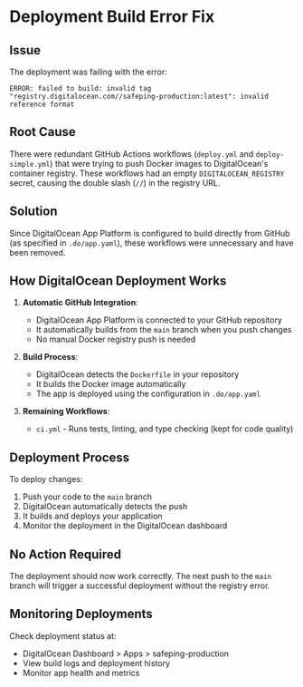 # Deployment Build Error Fix

## Issue

The deployment was failing with the error:

```
ERROR: failed to build: invalid tag "registry.digitalocean.com//safeping-production:latest": invalid reference format
```

## Root Cause

There were redundant GitHub Actions workflows (`deploy.yml` and `deploy-simple.yml`) that were trying to push Docker images to DigitalOcean's container registry. These workflows had an empty `DIGITALOCEAN_REGISTRY` secret, causing the double slash (`//`) in the registry URL.

## Solution

Since DigitalOcean App Platform is configured to build directly from GitHub (as specified in `.do/app.yaml`), these workflows were unnecessary and have been removed.

## How DigitalOcean Deployment Works

1. **Automatic GitHub Integration**:
   - DigitalOcean App Platform is connected to your GitHub repository
   - It automatically builds from the `main` branch when you push changes
   - No manual Docker registry push is needed

2. **Build Process**:
   - DigitalOcean detects the `Dockerfile` in your repository
   - It builds the Docker image automatically
   - The app is deployed using the configuration in `.do/app.yaml`

3. **Remaining Workflows**:
   - `ci.yml` - Runs tests, linting, and type checking (kept for code quality)

## Deployment Process

To deploy changes:

1. Push your code to the `main` branch
2. DigitalOcean automatically detects the push
3. It builds and deploys your application
4. Monitor the deployment in the DigitalOcean dashboard

## No Action Required

The deployment should now work correctly. The next push to the `main` branch will trigger a successful deployment without the registry error.

## Monitoring Deployments

Check deployment status at:

- DigitalOcean Dashboard > Apps > safeping-production
- View build logs and deployment history
- Monitor app health and metrics
